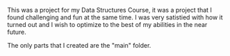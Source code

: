 This was a project for my Data Structures Course, it was a project that I found challenging and fun at the same time. I was very satistied with how it turned out 
and I wish to optimize to the best of my abilities in the near future.

The only parts that I created are the "main" folder.
